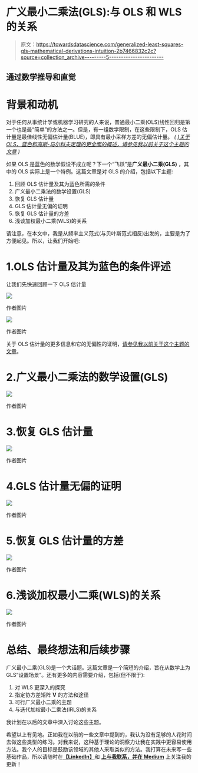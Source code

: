 # 广义最小二乘法(GLS):与 OLS 和 WLS 的关系

> 原文：<https://towardsdatascience.com/generalized-least-squares-gls-mathematical-derivations-intuition-2b7466832c2c?source=collection_archive---------5----------------------->

## 通过数学推导和直觉

# 背景和动机

对于任何从事统计学或机器学习研究的人来说，普通最小二乘(OLS)线性回归是第一个也是最“简单”的方法之一。但是，有一组数学限制，在这些限制下，OLS 估计量是最佳线性无偏估计量(BLUE)，即具有最小采样方差的无偏估计量。 *(* [*)关于 OLS、蓝色和高斯-马尔科夫定理的更全面的概述，请参见我以前关于这个主题的文章*](/ols-linear-regression-gauss-markov-blue-and-understanding-the-math-453d7cc630a5) *)*

如果 OLS 是蓝色的数学假设不成立呢？下一个“飞跃”是**广义最小二乘(GLS)** ，其中的 OLS 实际上是一个特例。这篇文章是对 GLS 的介绍，包括以下主题:

1.  回顾 OLS 估计量及其为蓝色所需的条件
2.  广义最小二乘法的数学设置(GLS)
3.  恢复 GLS 估计量
4.  GLS 估计量无偏的证明
5.  恢复 GLS 估计量的方差
6.  浅谈加权最小二乘(WLS)的关系

请注意，在本文中，我是从频率主义范式(与贝叶斯范式相反)出发的，主要是为了方便起见。所以，让我们开始吧:

# 1.OLS 估计量及其为蓝色的条件评述

让我们先快速回顾一下 OLS 估计量

![](img/2b85877e1e1fc087612d47e227f0467c.png)

作者图片

![](img/f540f8d9201da9e671e00b7d75f56feb.png)

作者图片

关于 OLS 估计量的更多信息和它的无偏性的证明，[请参见我以前关于这个主题的文章](/ols-linear-regression-gauss-markov-blue-and-understanding-the-math-453d7cc630a5)。

# 2.广义最小二乘法的数学设置(GLS)

![](img/5868407045c773f0fa8f75414aa80e09.png)

作者图片

# 3.恢复 GLS 估计量

![](img/f4b697994dfd35e70e01de381cb7365b.png)

作者图片

# 4.GLS 估计量无偏的证明

![](img/836a27550da6d71e1051f1f4ebb9dc20.png)

作者图片

# 5.恢复 GLS 估计量的方差

![](img/c19e15dbca2e51c835241b96db3cd5a1.png)

作者图片

# 6.浅谈加权最小二乘(WLS)的关系

![](img/cc876669ce55302fb8b4eda5de65f52a.png)

作者图片

# 总结、最终想法和后续步骤

广义最小二乘(GLS)是一个大话题。这篇文章是一个简短的介绍，旨在从数学上为 GLS“设置场景”。还有更多的内容需要介绍，包括(但不限于):

1.  对 WLS 更深入的探究
2.  指定协方差矩阵 **V** 的方法和途径
3.  可行广义最小二乘的主题
4.  与迭代加权最小二乘法(IRLS)的关系

我计划在以后的文章中深入讨论这些主题。

希望以上有见地。正如我在以前的一些文章中提到的，我认为没有足够的人花时间去做这些类型的练习。对我来说，这种基于理论的洞察力让我在实践中更容易使用方法。我个人的目标是鼓励该领域的其他人采取类似的方法。我打算在未来写一些基础作品，所以请随时在[**【LinkedIn】**](http://www.linkedin.com/in/andrew-rothman-49739630)和 [**上与我联系，并在 Medium**](https://anr248.medium.com/) 上关注我的更新！